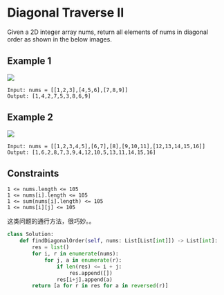 # Diagonal Traverse II

Given a 2D integer array nums, return all elements of nums in diagonal order as shown in the below images.

## Example 1

![](https://assets.leetcode.com/uploads/2020/04/08/sample_1_1784.png)

```text
Input: nums = [[1,2,3],[4,5,6],[7,8,9]]
Output: [1,4,2,7,5,3,8,6,9]
```

## Example 2

![](https://assets.leetcode.com/uploads/2020/04/08/sample_2_1784.png)

```text
Input: nums = [[1,2,3,4,5],[6,7],[8],[9,10,11],[12,13,14,15,16]]
Output: [1,6,2,8,7,3,9,4,12,10,5,13,11,14,15,16]
```

## Constraints

```text
1 <= nums.length <= 105
1 <= nums[i].length <= 105
1 <= sum(nums[i].length) <= 105
1 <= nums[i][j] <= 105
```

这类问题的通行方法，很巧妙。。

```python
class Solution:
    def findDiagonalOrder(self, nums: List[List[int]]) -> List[int]:
        res = list()
        for i, r in enumerate(nums):
            for j, a in enumerate(r):
                if len(res) <= i + j:
                    res.append([])
                res[i+j].append(a)
        return [a for r in res for a in reversed(r)]
```

